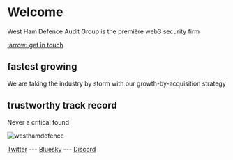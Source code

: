 # Welcome
West Ham Defence Audit Group is the première web3 security firm

[:arrow: get in touch](mailto:westhamdefence@hotmail.com)

## fastest growing
We are taking the industry by storm with our growth-by-acquisition strategy

## trustworthy track record
Never a critical found

![westhamdefence](https://github.com/westhamdefence/westhamdefence.github.io/assets/157398832/576c0c6f-287c-4eee-a01b-0630837a136e)

[Twitter](/twitter) --- [Bluesky](/bluesky) --- [Discord](/discord)
